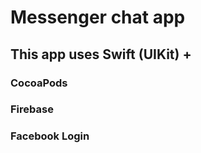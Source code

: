 #  Messenger chat app

## This app uses Swift (UIKit) + 
### CocoaPods
### Firebase
### Facebook Login

